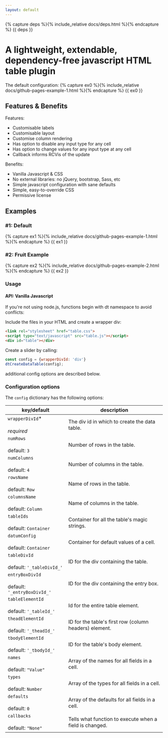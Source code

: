 ```yaml
---
layout: default
---
```

{% capture deps %}{% include_relative docs/deps.html %}{% endcapture %}
{{ deps }}

# A lightweight, extendable, dependency-free javascript HTML table plugin

The default configuration:
{% capture ex0 %}{% include_relative docs/github-pages-example-1.html %}{% endcapture %}
{{ ex0 }}

## Features & Benefits
Features:
* Customisable labels
* Customisable layout
* Customise column rendering
* Has option to disable any input type for any cell
* Has option to change values for any input type at any cell
* Callback informs RCVis of the update

Benefits:
* Vanilla Javascript & CSS
* No external libraries: no jQuery, bootstrap, Sass, etc
* Simple javascript configuration with sane defaults
* Simple, easy-to-override CSS
* Permissive license

## Examples
### #1: Default
{% capture ex1 %}{% include_relative docs/github-pages-example-1.html %}{% endcapture %}
{{ ex1 }}

### #2: Fruit Example
{% capture ex2 %}{% include_relative docs/github-pages-example-2.html %}{% endcapture %}
{{ ex2 }}

### Usage
#### API: Vanilla Javascript
If you're not using node.js, functions begin with dt namespace to avoid conflicts:

Include the files in your HTML and create a wrapper div:
```html
<link rel="stylesheet" href="table.css">
<script type="text/javascript" src="table.js"></script>
<div id="table"></div>
```

Create a slider by calling:
```javascript
const config = {wrapperDivId: 'div'}
dtCreateDataTable(config);
```
additional config options are described below.

### Configuration options
The `config` dictionary has the following options:

| key/default | description |
| --- | --- |
| `wrapperDivId`\* <br/><br/> _required_ | The div id in which to create the data table. |
| `numRows` <br/><br/> default: `3` | Number of rows in the table. |
| `numColumns` <br/><br/> default: `4` | Number of columns in the table. |
| `rowsName` <br/><br/> default: `Row` | Name of rows in the table. |
| `columnsName` <br/><br/> default: `Column` | Name of columns in the table. |
| `tableIds` <br/><br/> default: `Container` | Container for all the table's magic strings. |
| `datumConfig` <br/><br/> default: `Container` | Container for default values of a cell. |
| `tableDivId` <br/><br/> default: `'_tableDivId_'` | ID for the div containing the table. |
| `entryBoxDivId` <br/><br/> default: `'_entryBoxDivId_'` | ID for the div containing the entry box. |
| `tableElementId` <br/><br/> default: `'_tableId_'` | Id for the entire table element. |
| `theadElementId ` <br/><br/> default: `'_theadId_'` | ID for the table's first row (column headers) element. |
| `tbodyElementId` <br/><br/> default: `'_tbodyId_'` | ID for the table's body element. |
| `names` <br/><br/> default: `"Value"` | Array of the names for all fields in a cell. |
| `types` <br/><br/> default: `Number` | Array of the types for all fields in a cell. |
| `defaults` <br/><br/> default: `0` | Array of the defaults for all fields in a cell. |
| `callbacks` <br/><br/> default: `"None"` | Tells what function to execute when a field is changed. |



